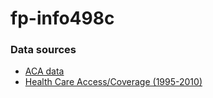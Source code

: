 # fp-info498c

### Data sources
- [ACA data](https://www.healthcare.gov/health-and-dental-plan-datasets-for-researchers-and-issuers)
- [Health Care Access/Coverage (1995-2010)](https://www.kaggle.com/cdc/health-care-access-coverage)
